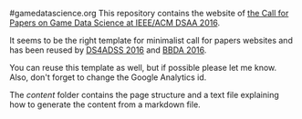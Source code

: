 #gamedatascience.org
This repository contains the website of [the Call for Papers on Game Data Science at IEEE/ACM DSAA 2016](http://gamedatascience.org/).

It seems to be the right template for minimalist call for papers websites and has been reused by [DS4ADSS 2016](https://www.iiit.ac.in/DS4ADSS/) and [BBDA 2016](http://www.meng-jiang.com/bbda-dsaa16/).

You can reuse this template as well, but if possible please let me know. Also, don't forget to change the Google Analytics id.

The _content_ folder contains the page structure and a text file explaining how to generate the content from a markdown file.